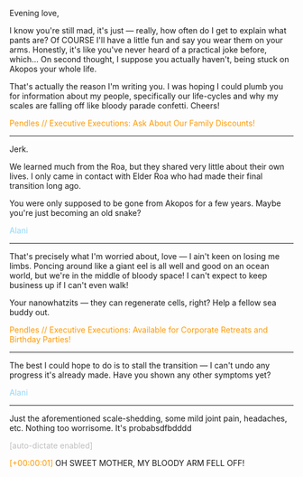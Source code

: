 Evening love,

I know you're still mad, it's just — really, how often do I get to explain what pants are? Of COURSE I'll have a little fun and say you wear them on your arms. Honestly, it's like you've never heard of a practical joke before, which... On second thought, I suppose you actually haven't, being stuck on Akopos your whole life.

That's actually the reason I'm writing you. I was hoping I could plumb you for information about my people, specifically our life-cycles and why my scales are falling off like bloody parade confetti. Cheers!

<font color="#FF9900">Pendles
// Executive Executions: Ask About Our Family Discounts!</font>

_______________________________________________________________________________

Jerk.

We learned much from the Roa, but they shared very little about their own lives. I only came in contact with Elder Roa who had made their final transition long ago.

You were only supposed to be gone from Akopos for a few years. Maybe you're just becoming an old snake?

<font color="#91d7f8">Alani</font>

_______________________________________________________________________________

That's precisely what I'm worried about, love — I ain't keen on losing me limbs. Poncing around like a giant eel is all well and good on an ocean world, but we're in the middle of bloody space! I can't expect to keep business up if I can't even walk!

Your nanowhatzits — they can regenerate cells, right? Help a fellow sea buddy out.

<font color="#FF9900">Pendles
// Executive Executions: Available for Corporate Retreats and Birthday Parties!</font>
_______________________________________________________________________________

The best I could hope to do is to stall the transition — I can't undo any progress it's already made. Have you shown any other symptoms yet?

<font color="#91d7f8">Alani</font>
_______________________________________________________________________________

Just the aforementioned scale-shedding, some mild joint pain, headaches, etc. Nothing too worrisome. It's probabsdfbdddd

<font color="#BFBFBF">[auto-dictate enabled]</font>

<font color="#FF9900">[+00:00:01]</font> OH SWEET MOTHER, MY BLOODY ARM FELL OFF!